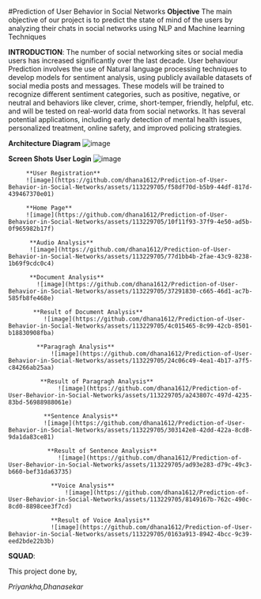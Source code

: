 #Prediction of User Behavior in Social Networks
**Objective**
The main objective of our project is to predict the state of mind of the users by analyzing their chats in social networks using NLP and Machine learning Techniques

**INTRODUCTION**:
The number of social networking sites or social media users has increased significantly over the last decade.
User behaviour Prediction  involves the use of Natural language processing techniques to develop models for sentiment analysis, using publicly available datasets of social media posts and messages.
These models will be trained to recognize different sentiment categories, such as positive, negative, or neutral and behaviors like clever, crime, short-temper, friendly, helpful, etc. and will be tested on real-world data from social networks. 
It has several potential applications, including early detection of mental health issues, personalized treatment, online safety, and improved policing strategies.

**Architecture Diagram**
![image](https://github.com/dhana1612/Prediction-of-User-Behavior-in-Social-Networks/assets/113229705/33fb39d9-121c-4975-8f2b-5e151fd5155f)

**Screen Shots**
        **User Login**
![image](https://github.com/dhana1612/Prediction-of-User-Behavior-in-Social-Networks/assets/113229705/16d0d917-c318-433f-a2f4-1a044025bea4)

         **User Registration**
         ![image](https://github.com/dhana1612/Prediction-of-User-Behavior-in-Social-Networks/assets/113229705/f58df70d-b5b9-44df-817d-439467370e01)

         **Home Page**
         ![image](https://github.com/dhana1612/Prediction-of-User-Behavior-in-Social-Networks/assets/113229705/10f11f93-37f9-4e50-ad5b-0f965982b17f)

          **Audio Analysis**
          ![image](https://github.com/dhana1612/Prediction-of-User-Behavior-in-Social-Networks/assets/113229705/77d1bb4b-2fae-43c9-8238-1b69f9cdc0c4)

          **Document Analysis**
            ![image](https://github.com/dhana1612/Prediction-of-User-Behavior-in-Social-Networks/assets/113229705/37291830-c665-46d1-ac7b-585fb8fe468e)

           **Result of Document Analysis**
              ![image](https://github.com/dhana1612/Prediction-of-User-Behavior-in-Social-Networks/assets/113229705/4c015465-8c99-42cb-8501-b18830908fba)

            **Paragragh Analysis**
                ![image](https://github.com/dhana1612/Prediction-of-User-Behavior-in-Social-Networks/assets/113229705/24c06c49-4ea1-4b17-a7f5-c84266ab25aa)

             **Result of Paragragh Analysis**
                  ![image](https://github.com/dhana1612/Prediction-of-User-Behavior-in-Social-Networks/assets/113229705/a243807c-497d-4235-83bd-56988988061e)

              **Sentence Analysis**
              ![image](https://github.com/dhana1612/Prediction-of-User-Behavior-in-Social-Networks/assets/113229705/303142e8-42dd-422a-8cd8-9da1da83ce81)

               **Result of Sentence Analysis**
                  ![image](https://github.com/dhana1612/Prediction-of-User-Behavior-in-Social-Networks/assets/113229705/ad93e283-d79c-49c3-b660-bef31da63735)

                **Voice Analysis**
                    ![image](https://github.com/dhana1612/Prediction-of-User-Behavior-in-Social-Networks/assets/113229705/8149167b-762c-490c-8cd0-8898cee3f7cd)

                **Result of Voice Analysis**
                ![image](https://github.com/dhana1612/Prediction-of-User-Behavior-in-Social-Networks/assets/113229705/0163a913-8942-4bcc-9c39-eed2bde22b3b)
    

**SQUAD**:

This project done by,

*Priyankha,Dhanasekar*
